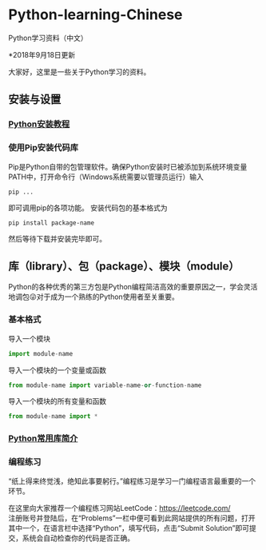 # Python-learning-Chinese
Python学习资料（中文）

*2018年9月18日更新

大家好，这里是一些关于Python学习的资料。

## 安装与设置
### [Python安装教程](installation.md)
### 使用Pip安装代码库
Pip是Python自带的包管理软件。确保Python安装时已被添加到系统环境变量PATH中，打开命令行（Windows系统需要以管理员运行）输入
```shell
pip ...
```
即可调用pip的各项功能。
安装代码包的基本格式为
```shell
pip install package-name
```
然后等待下载并安装完毕即可。
## 库（library）、包（package）、模块（module）
Python的各种优秀的第三方包是Python编程简洁高效的重要原因之一，学会灵活地调包😜对于成为一个熟练的Python使用者至关重要。
### 基本格式
导入一个模块
```python
import module-name
```
导入一个模块的一个变量或函数
```python
from module-name import variable-name-or-function-name
```
导入一个模块的所有变量和函数
```python
from module-name import *
```
### [Python常用库简介](libraries.md)
### 编程练习
“纸上得来终觉浅，绝知此事要躬行。”编程练习是学习一门编程语言最重要的一个环节。

在这里向大家推荐一个编程练习网站LeetCode：https://leetcode.com/  
注册账号并登陆后，在“Problems”一栏中便可看到此网站提供的所有问题，打开其中一个，在语言栏中选择“Python”，填写代码，点击“Submit Solution”即可提交，系统会自动检查你的代码是否正确。
